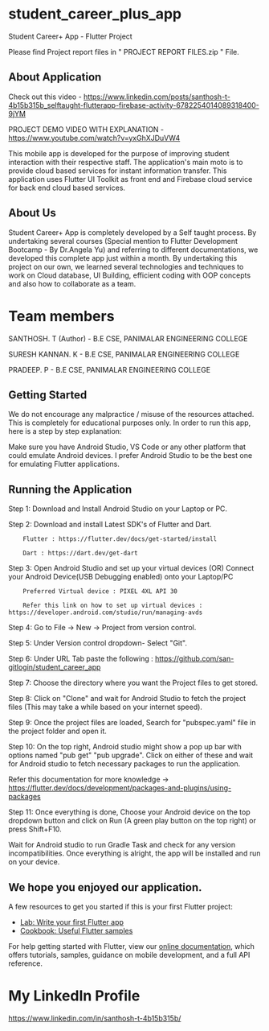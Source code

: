 # student_career_plus_app

Student Career+ App - Flutter Project

Please find Project report files in " PROJECT REPORT FILES.zip " File.

## About Application

Check out this video - https://www.linkedin.com/posts/santhosh-t-4b15b315b_selftaught-flutterapp-firebase-activity-6782254014089318400-9jYM

PROJECT DEMO VIDEO WITH EXPLANATION - https://www.youtube.com/watch?v=yxGhXJDuVW4

This mobile app is developed for the purpose of improving student interaction with their respective staff.
The application's main moto is to provide cloud based services for instant information transfer.
This application uses Flutter UI Toolkit as front end and Firebase cloud service for back end cloud based services.


## About Us

Student Career+ App is completely developed by a Self taught process. By undertaking several courses (Special mention to Flutter Development Bootcamp - By Dr.Angela Yu) and referring to different documentations, we developed this complete app just within a month. By undertaking this project on our own, we learned several technologies and techniques to work on Cloud database, UI Building, efficient coding with OOP concepts and also how to collaborate as a team.

# Team members

 SANTHOSH. T (Author) - B.E CSE, PANIMALAR ENGINEERING COLLEGE 
 
 SURESH KANNAN. K - B.E CSE, PANIMALAR ENGINEERING COLLEGE
 
 PRADEEP. P - B.E CSE, PANIMALAR ENGINEERING COLLEGE

## Getting Started

We do not encourage any malpractice / misuse of the resources attached. This is completely for educational purposes only.
In order to run this app, here is a step by step explanation:

Make sure you have Android Studio, VS Code or any other platform that could emulate Android devices. I prefer Android Studio to be the best one for emulating Flutter applications.

## Running the Application

Step 1: Download and Install Android Studio on your Laptop or PC.

Step 2: Download and install Latest SDK's of Flutter and Dart. 

        Flutter : https://flutter.dev/docs/get-started/install
        
        Dart : https://dart.dev/get-dart
        
Step 3: Open Android Studio and set up your virtual devices (OR) Connect your Android Device(USB Debugging enabled) onto your Laptop/PC

        Preferred Virtual device : PIXEL 4XL API 30 
        
        Refer this link on how to set up virtual devices : https://developer.android.com/studio/run/managing-avds
        
Step 4: Go to File -> New -> Project from version control.

Step 5: Under Version control dropdown- Select "Git".

Step 6: Under URL Tab paste the following : https://github.com/san-gitlogin/student_career_app

Step 7: Choose the directory where you want the Project files to get stored.

Step 8: Click on "Clone" and wait for Android Studio to fetch the project files (This may take a while based on your internet speed).

Step 9: Once the project files are loaded, Search for "pubspec.yaml" file in the project folder and open it.

Step 10: On the top right, Android studio might show a pop up bar with options named "pub get" "pub upgrade". Click on either of these and wait for Android studio to fetch necessary packages to run the application. 

Refer this documentation for more knowledge -> https://flutter.dev/docs/development/packages-and-plugins/using-packages

Step 11: Once everything is done, Choose your Android device on the top dropdown button and click on Run (A green play button on the top right) or press Shift+F10.


Wait for Android studio to run Gradle Task and check for any version incompatibilities. Once everything is alright, the app will be installed and run on your device.

## We hope you enjoyed our application. 

A few resources to get you started if this is your first Flutter project:

- [Lab: Write your first Flutter app](https://flutter.dev/docs/get-started/codelab)
- [Cookbook: Useful Flutter samples](https://flutter.dev/docs/cookbook)

For help getting started with Flutter, view our
[online documentation](https://flutter.dev/docs), which offers tutorials,
samples, guidance on mobile development, and a full API reference.

# My LinkedIn Profile 
https://www.linkedin.com/in/santhosh-t-4b15b315b/
